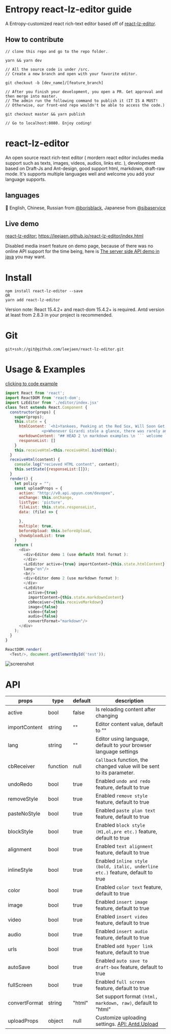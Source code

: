 # Entropy react-lz-editor guide

A Entropy-customized react rich-text editor based off of [react-lz-editor](https://leejaen.github.io/react-lz-editor/index.html).

## How to contribute
```
// clone this repo and go to the repo folder.

yarn && yarn dev

// All the source code is under /src. 
// Create a new branch and open with your favorite editor.

git checkout -b [dev_name]/[feature_branch]

// After you finish your development, you open a PR. Get approval and then merge into master.
// The admin run the following command to publish it (IT IS A MUST! 
// Otherwise, our front-end repo wouldn't be able to access the code.)

git checkout master && yarn publish

// Go to localhost:8080. Enjoy coding!
```

# react-lz-editor

An open source react rich-text editor ( mordern react editor includes media support such as texts, images, videos, audios, links etc. ), development based on Draft-Js and Ant-design, good support html, markdown, draft-raw mode. It's supports multiple languages well and welcome you add your language supports.

## languages
:pray: English, Chinese, Russian from [@borisblack](https://github.com/borisblack), Japanese from [@sibaservice](https://github.com/sibaservice)

## Live demo

[react-lz-editor:](https://leejaen.github.io/react-lz-editor/index.html) https://leejaen.github.io/react-lz-editor/index.html

Disabled media insert feature on demo page, because of there was no online API support for the time being, here is [The server side API demo in java](https://github.com/leejaen/react-lz-editor/blob/master/java_demo/getQiniuUptoken.java) you may want.

# Install
```
npm install react-lz-editor --save
OR
yarn add react-lz-editor
```

Version note: React 15.4.2+ and react-dom 15.4.2+ is required. Antd version at least from 2.8.3 in your project is recommended.

# Git
    git+ssh://git@github.com/leejaen/react-lz-editor.git

# Usage & Examples

  [clicking to code example](https://github.com/leejaen/react-lz-editor/blob/master/src/test.jsx)

  ``` js
  import React from 'react';
  import ReactDOM from 'react-dom';
  import LzEditor from './editor/index.jsx'
  class Test extends React.Component {
    constructor(props) {
      super(props);
      this.state = {
        htmlContent: `<h1>Yankees, Peeking at the Red Sox, Will Soon Get an Eyeful</h1>
                  <p>Whenever Girardi stole a glance, there was rarely any good news for the Yankees. While Girardi’s charges were clawing their way to a split of their four-game series against the formidable Indians, the Boston Red Sox were plowing past the rebuilding Chicago White Sox, sweeping four games at Fenway Park.</p>`,
        markdownContent: "## HEAD 2 \n markdown examples \n ``` welcome ```"
        responseList: []
      }
      this.receiveHtml=this.receiveHtml.bind(this);
    }
    receiveHtml(content) {
      console.log("recieved HTML content", content);
      this.setState({responseList:[]});
    }
    render() {
      let policy = "";
      const uploadProps = {
        action: "http://v0.api.upyun.com/devopee",
        onChange: this.onChange,
        listType: 'picture',
        fileList: this.state.responseList,
        data: (file) => {

        },
        multiple: true,
        beforeUpload: this.beforeUpload,
        showUploadList: true
      }
      return (
        <div>
          <div>Editor demo 1 (use default html format ):
          </div>
          <LzEditor active={true} importContent={this.state.htmlContent} cbReceiver={this.receiveHtml} uploadProps={uploadProps}
          lang="en"/>
          <br/>
          <div>Editor demo 2 (use markdown format ):
          </div>
          <LzEditor
            active={true}
            importContent={this.state.markdownContent}
            cbReceiver={this.receiveMarkdown}
            image={false}
            video={false}
            audio={false}
            convertFormat="markdown"/>
        </div>
      );
    }
  }

  ReactDOM.render(
    <Test/>, document.getElementById('test'));

  ```

![screenshot](https://image.qiluyidian.mobi/54541628992197066868.png)

# API
| props | type | default | description |
| -- | -- | -- | -- |
| active | bool | false | Is reloading content after changing |
| importContent | string | "" | Editor content value, default to "" |
| lang | string | "" | Editor using language, default to your browser language settings |
| cbReceiver | function | null | `Callback` function, the changed value will be sent to its parameter. |
| undoRedo | bool | true | Enabled `undo and redo` feature, default to true |
| removeStyle | bool | true | Enabled `remove style` feature, default to true |
| pasteNoStyle | bool | true | Enabled `paste plan text` feature, default to true |
| blockStyle | bool | true | Enabled `block style (H1,ol,pre etc.)` feature, default to true |
| alignment | bool | true | Enabled `text alignment` feature, default to true |
| inlineStyle | bool | true | Enabled `inline style (bold, italic, underline etc.)` feature, default to true |
| color | bool | true | Enabled `color text` feature, default to true |
| image | bool | true | Enabled `insert image` feature, default to true |
| video | bool | true | Enabled `insert video` feature, default to true |
| audio | bool | true | Enabled `insert audio` feature, default to true |
| urls | bool | true | Enabled `add hyper link` feature, default to true |
| autoSave | bool | true | Enabled `auto save to draft-box` feature, default to true |
| fullScreen | bool | true | Enabled `full screen` feature, default to true |
| convertFormat | string | "html" | Set support format `(html, markdown, raw)`, default to "html" |
| uploadProps | object | null | Customize uploading settings. [API: Antd.Upload](https://ant.design/components/upload/) |
